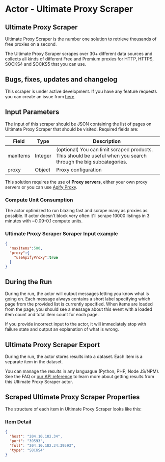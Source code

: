 # Actor - Ultimate Proxy Scraper

## Ultimate Proxy Scraper

Ultimate Proxy Scraper is the number one solution to retrieve thousands of free proxies on a second.

The Ultimate Proxy Scraper scrapes over 30+ different data sources and collects all kinds of different Free and Premium proxies for HTTP, HTTPS, SOCKS4 and SOCKS5 that you can use.

## Bugs, fixes, updates and changelog

This scraper is under active development. If you have any feature requests you can create an issue from [here](https://github.com/epctex/ultimate-proxy-scraper/issues).


## Input Parameters

The input of this scraper should be JSON containing the list of pages on Ultimate Proxy Scraper that should be visited. Required fields are:

| Field                | Type    | Description                                                                                                                                                                                                    |
| -------------------- | ------- | -------------------------------------------------------------------------------------------------------------------------------------------------------------------------------------------------------------- |
| maxItems             | Integer | (optional) You can limit scraped products. This should be useful when you search through the big subcategories.                                                                                                |
| proxy                | Object  | Proxy configuration                                                                                                                                                                                            |

This solution requires the use of **Proxy servers**, either your own proxy servers or you can use [Apify Proxy](https://www.apify.com/docs/proxy).


### Compute Unit Consumption

The actor optimized to run blazing fast and scrape many as proxies as possible. If actor doesn't block very often it'll scrape 10000 listings in 3 minutes with ~0.09-0.1 compute units.

### Ultimate Proxy Scraper Scraper Input example

```json
{
  "maxItems":500,
  "proxy":{
    "useApifyProxy":true
  }
}
```

## During the Run

During the run, the actor will output messages letting you know what is going on. Each message always contains a short label specifying which page from the provided list is currently specified.
When items are loaded from the page, you should see a message about this event with a loaded item count and total item count for each page.

If you provide incorrect input to the actor, it will immediately stop with failure state and output an explanation of what is wrong.

## Ultimate Proxy Scraper Export

During the run, the actor stores results into a dataset. Each item is a separate item in the dataset.

You can manage the results in any languague (Python, PHP, Node JS/NPM). See the FAQ or <a href="https://www.apify.com/docs/api" target="blank">our API reference</a> to learn more about getting results from this Ultimate Proxy Scraper actor.

## Scraped Ultimate Proxy Scraper Properties

The structure of each item in Ultimate Proxy Scraper looks like this:

### Item Detail

```json
{
  "host": "204.10.182.34",
  "port": "39593",
  "full": "204.10.182.34:39593",
  "type": "SOCKS4"
}
```

